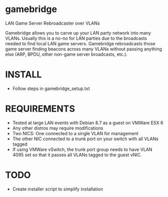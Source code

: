 # gamebridge
LAN Game Server Rebroadcaster over VLANs

Gamebridge allows you to carve up your LAN party network into many VLANs.  Usually this is a no-no for LAN parties due to the broadcasts needed to find local LAN game servers.  Gamebridge rebroadcasts those game server finding beacons across many VLANs without passing anything else (ARP, BPDU, other non-game server broadcasts, etc.).

# INSTALL
* Follow steps in gamebridge_setup.txt

# REQUIREMENTS
* Tested at large LAN events with Debian 8.7 as a guest on VMWare ESX 6
* Any other distros may require modifications
* Two NICS: One connected to a single VLAN for management
* The other NIC connected to a trunk port on your switch with all VLANs tagged
* If using VMWare vSwitch, the trunk port group needs to have VLAN 4095 set so that it passes all VLANs tagged to the guest vNIC.

# TODO
* Create installer script to simplify installation
